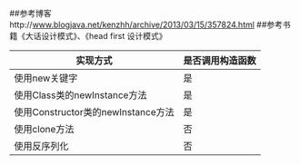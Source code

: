 ##参考博客http://www.blogjava.net/kenzhh/archive/2013/03/15/357824.html
##参考书籍《大话设计模式》、《head first 设计模式》


| 实现方式                              | 是否调用构造函数
| -------------                         |------------- 
| 使用new关键字                         |   是 
| 使用Class类的newInstance方法	        |   是
| 使用Constructor类的newInstance方法    |   是
| 使用clone方法                         |   否
| 使用反序列化	                        |   否

